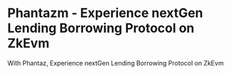 # Phantazm - Experience nextGen Lending Borrowing Protocol on ZkEvm

With Phantaz, Experience nextGen Lending Borrowing Protocol on ZkEvm
